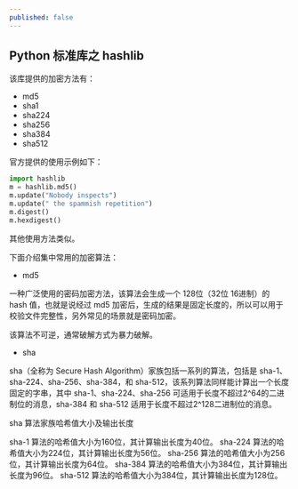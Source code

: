 ```yaml
---
published: false
---
```

## Python 标准库之 hashlib

该库提供的加密方法有：

* md5
* sha1
* sha224
* sha256
* sha384
* sha512

官方提供的使用示例如下：

``` python
import hashlib
m = hashlib.md5()
m.update("Nobody inspects")
m.update(" the spammish repetition")
m.digest()
m.hexdigest()
```

其他使用方法类似。

下面介绍集中常用的加密算法：

* md5

一种广泛使用的密码加密方法，该算法会生成一个 128位（32位 16进制）的 hash 值，也就是说经过 md5 加密后，生成的结果是固定长度的，所以可以用于校验文件完整性，另外常见的场景就是密码加密。

该算法不可逆，通常破解方式为暴力破解。

* sha

sha（全称为 Secure Hash Algorithm）家族包括一系列的算法，包括是 sha-1、sha-224、sha-256、sha-384，和 sha-512，该系列算法同样能计算出一个长度固定的字串，其中 sha-1、sha-224、sha-256 可适用于长度不超过2^64的二进制位的消息，sha-384 和 sha-512 适用于长度不超过2^128二进制位的消息。

sha 算法家族哈希值大小及输出长度

sha-1 算法的哈希值大小为160位，其计算输出长度为40位。
sha-224 算法的哈希值大小为224位，其计算输出长度为56位。
sha-256 算法的哈希值大小为256位，其计算输出长度为64位。
sha-384 算法的哈希值大小为384位，其计算输出长度为96位。
sha-512 算法的哈希值大小为384位，其计算输出长度为128位。
